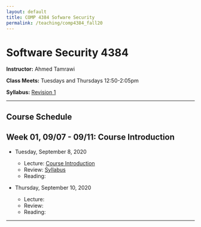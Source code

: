 ```yaml
---
layout: default
title: COMP 4384 Sofware Security
permalink: /teaching/comp4384_fall20
---
```


# Software Security 4384

**Instructor:** Ahmed Tamrawi

**Class Meets:** Tuesdays and Thursdays 12:50-2:05pm

**Syllabus:** [Revision 1](/teaching/comp4384-fall20/COMP4384-syllabus-fall2020.pdf)

<!--**[Anonymous Feedback](https://docs.google.com/forms/d/e/1FAIpQLSdwe6CQ1RbXK8Yp09B73LBvPRauZdRQHwjDbOXswe8BXaZhUg/viewform?usp=sf_link)**-->


---

## Course Schedule

## Week 01, 09/07 - 09/11: Course Introduction

- Tuesday, September 8, 2020
   - Lecture: [Course Introduction](/teaching/comp4384-fall20/SWEN6301_Module_01.pdf)
   - Review: [Syllabus](/teaching/comp4384-fall20/COMP4384-syllabus-fall2020.pdf)
   - Reading: 

- Thursday, September 10, 2020
   - Lecture: 
   - Review: 
   - Reading: 
   
---
